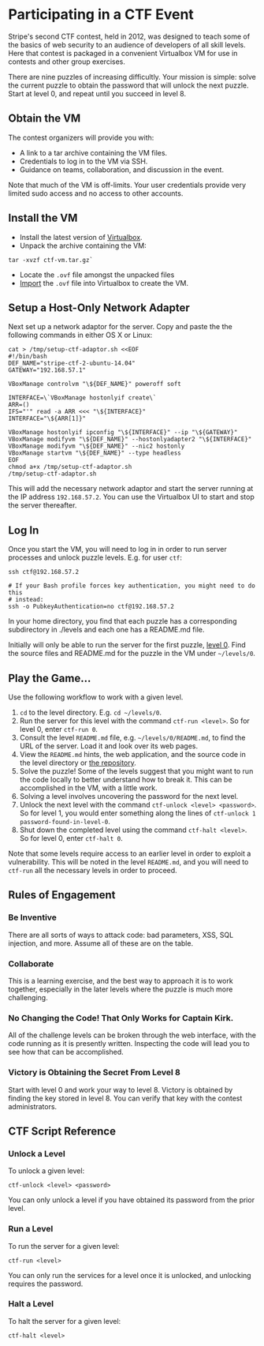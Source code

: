 # Participating in a CTF Event

Stripe's second CTF contest, held in 2012, was designed to teach some of the
basics of web security to an audience of developers of all skill levels. Here
that contest is packaged in a convenient Virtualbox VM for use in contests and
other group exercises.

There are nine puzzles of increasing difficultly. Your mission is simple: solve
the current puzzle to obtain the password that will unlock the next puzzle.
Start at level 0, and repeat until you succeed in level 8.

## Obtain the VM

The contest organizers will provide you with:

  * A link to a tar archive containing the VM files.
  * Credentials to log in to the VM via SSH.
  * Guidance on teams, collaboration, and discussion in the event.

Note that much of the VM is off-limits. Your user credentials provide very
limited sudo access and no access to other accounts.

## Install the VM

  * Install the latest version of [Virtualbox][1].
  * Unpack the archive containing the VM:

```
tar -xvzf ctf-vm.tar.gz`
```

  * Locate the `.ovf` file amongst the unpacked files
  * [Import][4] the `.ovf` file into Virtualbox to create the VM.

## Setup a Host-Only Network Adapter

Next set up a network adaptor for the server. Copy and paste the the following
commands in either OS X or Linux:

```
cat > /tmp/setup-ctf-adaptor.sh <<EOF
#!/bin/bash
DEF_NAME="stripe-ctf-2-ubuntu-14.04"
GATEWAY="192.168.57.1"

VBoxManage controlvm "\${DEF_NAME}" poweroff soft

INTERFACE=\`VBoxManage hostonlyif create\`
ARR=()
IFS="'" read -a ARR <<< "\${INTERFACE}"
INTERFACE="\${ARR[1]}"

VBoxManage hostonlyif ipconfig "\${INTERFACE}" --ip "\${GATEWAY}"
VBoxManage modifyvm "\${DEF_NAME}" --hostonlyadapter2 "\${INTERFACE}"
VBoxManage modifyvm "\${DEF_NAME}" --nic2 hostonly
VBoxManage startvm "\${DEF_NAME}" --type headless
EOF
chmod a+x /tmp/setup-ctf-adaptor.sh
/tmp/setup-ctf-adaptor.sh
```

This will add the necessary network adaptor and start the server running at the
IP address `192.168.57.2`. You can use the Virtualbox UI to start and stop the
server thereafter.

## Log In

Once you start the VM, you will need to log in in order to run server processes
and unlock puzzle levels. E.g. for user `ctf`:

```
ssh ctf@192.168.57.2

# If your Bash profile forces key authentication, you might need to do this
# instead:
ssh -o PubkeyAuthentication=no ctf@192.168.57.2
```

In your home directory, you find that each puzzle has a corresponding
subdirectory in ./levels and each one has a README.md file.

Initially will only be able to run the server for the first puzzle,
[level 0][3]. Find the source files and README.md for the puzzle in the VM under
`~/levels/0`.

## Play the Game...

Use the following workflow to work with a given level.

  1. `cd` to the level directory. E.g. `cd ~/levels/0`.
  2. Run the server for this level with the command `ctf-run <level>`. So for
level 0, enter `ctf-run 0`.
  3. Consult the level `README.md` file, e.g. `~/levels/0/README.md`, to find
the URL of the server. Load it and look over its web pages.
  4. View the `README.md` hints, the web application, and the source code in the
level directory or [the repository][2].
  5. Solve the puzzle! Some of the levels suggest that you might want to run the
code locally to better understand how to break it. This can be accomplished in
the VM, with a little work.
  6. Solving a level involves uncovering the password for the next level.
  7. Unlock the next level with the command `ctf-unlock <level> <password>`. So
for level 1, you would enter something along the lines of
`ctf-unlock 1 password-found-in-level-0`.
  8. Shut down the completed level using the command `ctf-halt <level>`. So for
level 0, enter `ctf-halt 0`.

Note that some levels require access to an earlier level in order to exploit a
vulnerability. This will be noted in the level `README.md`, and you will need to
`ctf-run` all the necessary levels in order to proceed.

## Rules of Engagement

### Be Inventive

There are all sorts of ways to attack code: bad parameters, XSS, SQL injection,
and more. Assume all of these are on the table.

### Collaborate

This is a learning exercise, and the best way to approach it is to work
together, especially in the later levels where the puzzle is much more
challenging.

### No Changing the Code! That Only Works for Captain Kirk.

All of the challenge levels can be broken through the web interface, with the
code running as it is presently written. Inspecting the code will lead you to
see how that can be accomplished.

### Victory is Obtaining the Secret From Level 8

Start with level 0 and work your way to level 8. Victory is obtained by
finding the key stored in level 8. You can verify that key with the contest
administrators.

## CTF Script Reference

### Unlock a Level

To unlock a given level:

```
ctf-unlock <level> <password>
```

You can only unlock a level if you have obtained its password from the prior
level.

### Run a Level

To run the server for a given level:

```
ctf-run <level>
```

You can only run the services for a level once it is unlocked, and unlocking
requires the password.

### Halt a Level

To halt the server for a given level:

```
ctf-halt <level>
```

[1]: https://www.virtualbox.org/wiki/Downloads
[2]: ../levels
[3]: ../levels/0
[4]: http://docs.oracle.com/cd/E26217_01/E26796/html/qs-import-vm.html

